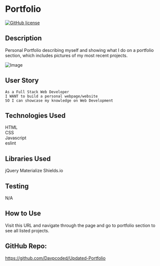 # Portfolio

[![GitHub license](https://img.shields.io/badge/License-MIT-green)](https://github.com/Davpcoded)

## Description

Personal Portfolio describing myself and showing what I do on a portfolio section, which includes pictures of my most recent projects.

![Image](https://github.com/Davpcoded/Updated-Portfolio/blob/master/Images/index.html.gif)

## User Story

```
As a Full Stack Web Developer
I WANT to build a personal webpage/website
SO I can showcase my knowledge on Web Development
```

## Technologies Used

HTML  
CSS  
Javascript  
eslint

## Libraries Used

jQuery
Materialize
Shields.io

## Testing

N/A

## How to Use

Visit this URL and navigate through the page and go to portfolio section to see all listed projects.

## GitHub Repo:

https://github.com/Davpcoded/Updated-Portfolio
